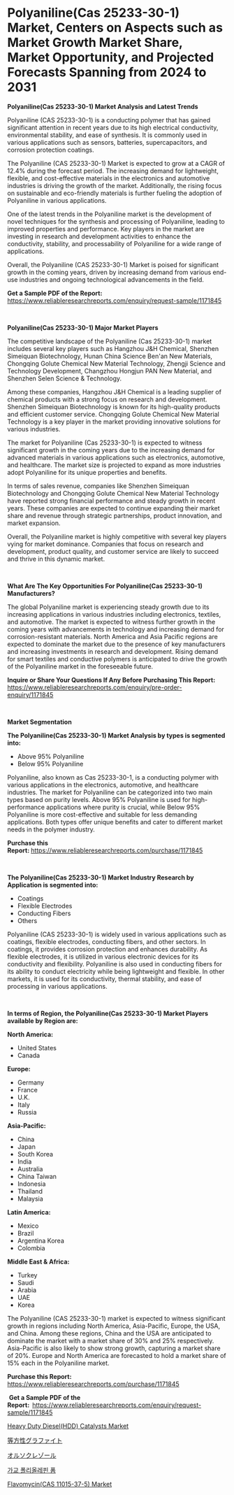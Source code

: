 <p><h1>Polyaniline(Cas 25233-30-1) Market, Centers on Aspects such as Market Growth Market Share, Market Opportunity, and Projected Forecasts Spanning from 2024 to 2031</h1></p><p><strong>Polyaniline(Cas 25233-30-1) Market Analysis and Latest Trends</strong></p>
<p><p>Polyaniline (CAS 25233-30-1) is a conducting polymer that has gained significant attention in recent years due to its high electrical conductivity, environmental stability, and ease of synthesis. It is commonly used in various applications such as sensors, batteries, supercapacitors, and corrosion protection coatings.</p><p>The Polyaniline (CAS 25233-30-1) Market is expected to grow at a CAGR of 12.4% during the forecast period. The increasing demand for lightweight, flexible, and cost-effective materials in the electronics and automotive industries is driving the growth of the market. Additionally, the rising focus on sustainable and eco-friendly materials is further fueling the adoption of Polyaniline in various applications.</p><p>One of the latest trends in the Polyaniline market is the development of novel techniques for the synthesis and processing of Polyaniline, leading to improved properties and performance. Key players in the market are investing in research and development activities to enhance the conductivity, stability, and processability of Polyaniline for a wide range of applications.</p><p>Overall, the Polyaniline (CAS 25233-30-1) Market is poised for significant growth in the coming years, driven by increasing demand from various end-use industries and ongoing technological advancements in the field.</p></p>
<p><strong>Get a Sample PDF of the Report:&nbsp;</strong> <a href="https://www.reliableresearchreports.com/enquiry/request-sample/1171845">https://www.reliableresearchreports.com/enquiry/request-sample/1171845</a></p>
<p>&nbsp;</p>
<p><strong>Polyaniline(Cas 25233-30-1) Major Market Players</strong></p>
<p><p>The competitive landscape of the Polyaniline (Cas 25233-30-1) market includes several key players such as Hangzhou J&H Chemical, Shenzhen Simeiquan Biotechnology, Hunan China Science Ben'an New Materials, Chongqing Golute Chemical New Material Technology, Zhengji Science and Technology Development, Changzhou Hongjun PAN New Material, and Shenzhen Selen Science & Technology. </p><p>Among these companies, Hangzhou J&H Chemical is a leading supplier of chemical products with a strong focus on research and development. Shenzhen Simeiquan Biotechnology is known for its high-quality products and efficient customer service. Chongqing Golute Chemical New Material Technology is a key player in the market providing innovative solutions for various industries. </p><p>The market for Polyaniline (Cas 25233-30-1) is expected to witness significant growth in the coming years due to the increasing demand for advanced materials in various applications such as electronics, automotive, and healthcare. The market size is projected to expand as more industries adopt Polyaniline for its unique properties and benefits.</p><p>In terms of sales revenue, companies like Shenzhen Simeiquan Biotechnology and Chongqing Golute Chemical New Material Technology have reported strong financial performance and steady growth in recent years. These companies are expected to continue expanding their market share and revenue through strategic partnerships, product innovation, and market expansion.</p><p>Overall, the Polyaniline market is highly competitive with several key players vying for market dominance. Companies that focus on research and development, product quality, and customer service are likely to succeed and thrive in this dynamic market.</p></p>
<p>&nbsp;</p>
<p><strong>What Are The Key Opportunities For Polyaniline(Cas 25233-30-1) Manufacturers?</strong></p>
<p><p>The global Polyaniline market is experiencing steady growth due to its increasing applications in various industries including electronics, textiles, and automotive. The market is expected to witness further growth in the coming years with advancements in technology and increasing demand for corrosion-resistant materials. North America and Asia Pacific regions are expected to dominate the market due to the presence of key manufacturers and increasing investments in research and development. Rising demand for smart textiles and conductive polymers is anticipated to drive the growth of the Polyaniline market in the foreseeable future.</p></p>
<p><strong>Inquire or Share Your Questions If Any Before Purchasing This Report:</strong> <a href="https://www.reliableresearchreports.com/enquiry/pre-order-enquiry/1171845">https://www.reliableresearchreports.com/enquiry/pre-order-enquiry/1171845</a></p>
<p>&nbsp;</p>
<p><strong>Market Segmentation</strong></p>
<p><strong>The Polyaniline(Cas 25233-30-1) Market Analysis by types is segmented into:</strong></p>
<p><ul><li>Above 95% Polyaniline</li><li>Below 95% Polyaniline</li></ul></p>
<p><p>Polyaniline, also known as Cas 25233-30-1, is a conducting polymer with various applications in the electronics, automotive, and healthcare industries. The market for Polyaniline can be categorized into two main types based on purity levels. Above 95% Polyaniline is used for high-performance applications where purity is crucial, while Below 95% Polyaniline is more cost-effective and suitable for less demanding applications. Both types offer unique benefits and cater to different market needs in the polymer industry.</p></p>
<p><strong>Purchase this Report:&nbsp;</strong><a href="https://www.reliableresearchreports.com/purchase/1171845">https://www.reliableresearchreports.com/purchase/1171845</a></p>
<p>&nbsp;</p>
<p><strong>The Polyaniline(Cas 25233-30-1) Market Industry Research by Application is segmented into:</strong></p>
<p><ul><li>Coatings</li><li>Flexible Electrodes</li><li>Conducting Fibers</li><li>Others</li></ul></p>
<p><p>Polyaniline (CAS 25233-30-1) is widely used in various applications such as coatings, flexible electrodes, conducting fibers, and other sectors. In coatings, it provides corrosion protection and enhances durability. As flexible electrodes, it is utilized in various electronic devices for its conductivity and flexibility. Polyaniline is also used in conducting fibers for its ability to conduct electricity while being lightweight and flexible. In other markets, it is used for its conductivity, thermal stability, and ease of processing in various applications.</p></p>
<p>&nbsp;</p>
<p><strong>In terms of Region, the Polyaniline(Cas 25233-30-1) Market Players available by Region are:</strong></p>
<p>
    <p> <strong> North America: </strong>
        <ul>
            <li>United States</li>
            <li>Canada</li>
        </ul>
        </p> 
    <p> <strong> Europe: </strong>
        <ul>
            <li>Germany</li>
            <li>France</li>
            <li>U.K.</li>
            <li>Italy</li>
            <li>Russia</li>
        </ul>
        </p> 
    <p> <strong> Asia-Pacific: </strong>
        <ul>
            <li>China</li>
            <li>Japan</li>
            <li>South Korea</li>
            <li>India</li>
            <li>Australia</li>
            <li>China Taiwan</li>
            <li>Indonesia</li>
            <li>Thailand</li>
            <li>Malaysia</li>
        </ul>
        </p> 
    <p> <strong> Latin America: </strong>
        <ul>
            <li>Mexico</li>
            <li>Brazil</li>
            <li>Argentina Korea</li>
            <li>Colombia</li>
        </ul>
        </p> 
    <p> <strong> Middle East & Africa: </strong>
        <ul>
            <li>Turkey</li>
            <li>Saudi</li>
            <li>Arabia</li>
            <li>UAE</li>
            <li>Korea</li>
        </ul>
    </p>
    </p>
<p><p>The Polyaniline (CAS 25233-30-1) market is expected to witness significant growth in regions including North America, Asia-Pacific, Europe, the USA, and China. Among these regions, China and the USA are anticipated to dominate the market with a market share of 30% and 25% respectively. Asia-Pacific is also likely to show strong growth, capturing a market share of 20%. Europe and North America are forecasted to hold a market share of 15% each in the Polyaniline market.</p></p>
<p><strong>Purchase this Report: </strong><a href="https://www.reliableresearchreports.com/purchase/1171845">https://www.reliableresearchreports.com/purchase/1171845</a></p>
<p>&nbsp;<strong>Get a Sample PDF of the Report:&nbsp;&nbsp;</strong><a href="https://www.reliableresearchreports.com/enquiry/request-sample/1171845">https://www.reliableresearchreports.com/enquiry/request-sample/1171845</a></p>
<p><strong></strong></p>
<p><p><a href="https://github.com/pjcfca/Market-Research-Report-List-1/blob/main/heavy-duty-dieselhdd-catalysts-market.md">Heavy Duty Diesel(HDD) Catalysts Market</a></p><p><a href="https://medium.com/@eunawiegad2023/2024%E5%B9%B4%E3%81%8B%E3%82%892031%E5%B9%B4%E3%81%BE%E3%81%A7%E3%81%AE%E6%9C%9F%E9%96%93%E3%81%AB%E4%BA%88%E6%B8%AC%E3%81%95%E3%82%8C%E3%82%8B%E7%AD%89%E6%96%B9%E6%80%A7%E9%BB%92%E9%89%9B%E5%B8%82%E5%A0%B4%E3%81%AE%E5%88%86%E6%9E%90%E3%81%A8%E3%82%B5%E3%82%A4%E3%82%BA-15ed2710fc51">等方性グラファイト</a></p><p><a href="https://medium.com/@saigekulas/%E3%82%AA%E3%83%AB%E3%83%88%E3%82%AF%E3%83%AC%E3%82%BE%E3%83%BC%E3%83%AB%E5%B8%82%E5%A0%B4-2031%E5%B9%B4%E3%81%BE%E3%81%A7%E3%81%AE%E6%88%90%E5%8A%9F%E3%81%99%E3%82%8B%E3%83%93%E3%82%B8%E3%83%8D%E3%82%B9%E6%88%A6%E7%95%A5%E3%81%AE%E9%8D%B5-b7eac9ef54db">オルソクレゾール</a></p><p><a href="https://medium.com/@aidenreinger/%EA%B5%90%EC%B0%A8-%EC%97%B0%EA%B2%B0%EB%90%9C-%ED%8F%B4%EB%A6%AC%EC%98%AC%EB%A0%88%ED%95%80-%ED%8F%BC-%EC%8B%9C%EC%9E%A5-%EA%B7%9C%EB%AA%A8-%EB%B0%8F-%EC%8B%9C%EC%9E%A5-%EB%8F%99%ED%96%A5-%EC%99%84%EC%A0%84%ED%95%9C-%EC%82%B0%EC%97%85-%EA%B0%9C%EC%9A%94-2024%EB%85%84%EB%B6%80%ED%84%B0-2031%EB%85%84-4cc3eee61f00">가교 폴리올레핀 폼</a></p><p><a href="https://github.com/wusalecollins540tpqoz/Market-Research-Report-List-1/blob/main/flavomycincas-11015-37-5-market.md">Flavomycin(CAS 11015-37-5) Market</a></p></p>